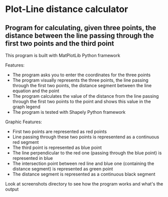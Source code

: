 # Plot-Line distance calculator

## Program for calculating, given three points, the distance between the line passing through the first two points and the third point

This program is built with MatPlotLib Python framework

Features:
-  The program asks you to enter the coordinates for the three points
- The program visually represents the three points, the line passing through the first two points, the distance segment between the line equation and the point
- The program calculates the value of the distance from the line passing through the first two points to the point and shows this value in the graph legend
- The program is tested with Shapely Python framework

Graphic Features:
- First two points are represented as red points
- Line passing through these two points is representend as a 
continuous red segment
- The third point is represented as blue point
- The line perpendicular to the red one (passing through the blue point) is represented in blue
- The intersection point between red line and blue one (containing the distance segment) is represented as green point
- The distance segment is represented as a 
continuous black segment

Look at screenshots directory to see how the program works and what's the output